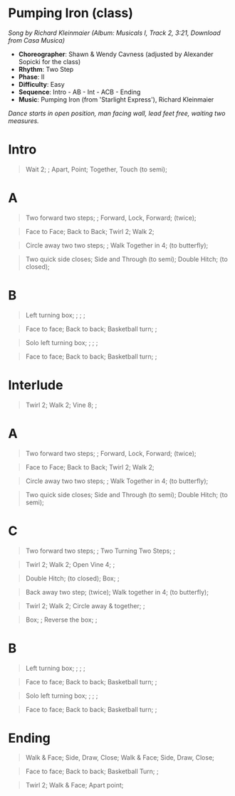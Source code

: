 # Pumping Iron (class)
*Song by Richard Kleinmaier (Album: Musicals I, Track 2, 3:21, Download from Casa Musica)*

* **Choreographer**: Shawn & Wendy Cavness (adjusted by Alexander Sopicki for the class)
* **Rhythm**: Two Step
* **Phase**: II
* **Difficulty**: Easy
* **Sequence**: Intro - AB - Int - ACB - Ending
* **Music**: Pumping Iron (from 'Starlight Express'), Richard Kleinmaier

*Dance starts in open position, man facing wall, lead feet free, waiting two measures.*

# Intro

> Wait 2; ; Apart, Point; Together, Touch (to semi);

# A

> Two forward two steps; ; Forward, Lock, Forward; (twice);

> Face to Face; Back to Back; Twirl 2; Walk 2;

> Circle away two two steps; ; Walk Together in 4; (to butterfly);

> Two quick side closes; Side and Through (to semi); Double Hitch; (to closed);

# B

> Left turning box; ; ; ;

> Face to face; Back to back; Basketball turn; ;

> Solo left turning box; ; ; ;

> Face to face; Back to back; Basketball turn; ;

# Interlude

> Twirl 2; Walk 2; Vine 8; ;

# A

> Two forward two steps; ; Forward, Lock, Forward; (twice);

> Face to Face; Back to Back; Twirl 2; Walk 2;

> Circle away two two steps; ; Walk Together in 4; (to butterfly);

> Two quick side closes; Side and Through (to semi); Double Hitch; (to semi);

# C

> Two forward two steps; ; Two Turning Two Steps; ;

> Twirl 2; Walk 2; Open Vine 4; ;

> Double Hitch; (to closed); Box; ;

> Back away two step; (twice); Walk together in 4; (to butterfly);

> Twirl 2; Walk 2; Circle away & together; ; 

> Box; ; Reverse the box; ;

# B

> Left turning box; ; ; ;

> Face to face; Back to back; Basketball turn; ;

> Solo left turning box; ; ; ;

> Face to face; Back to back; Basketball turn; ;

# Ending

> Walk & Face; Side, Draw, Close; Walk & Face; Side, Draw, Close;

> Face to face; Back to back; Basketball Turn; ;

> Twirl 2; Walk & Face; Apart point;

<meta name="x:audio-file" content="r/Richard Kleinmaier/Richard Kleinmaier - Pumping Iron (from 'Starlight Express') (JI 33).mp3" >